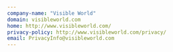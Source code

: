 ```yaml
---
company-name: "Visible World"
domain: visibleworld.com
home: http://www.visibleworld.com/
privacy-policy: http://www.visibleworld.com/privacy/
email: PrivacyInfo@visibleworld.com
---
```




